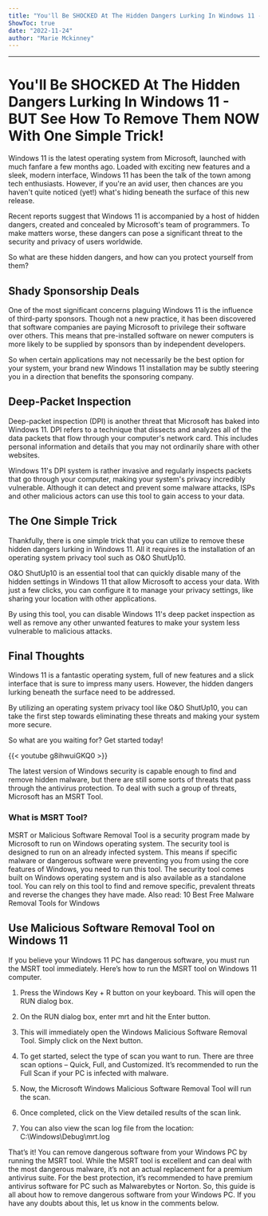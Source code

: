 ```yaml
---
title: "You'll Be SHOCKED At The Hidden Dangers Lurking In Windows 11 - BUT See How To Remove Them NOW With One Simple Trick!"
ShowToc: true 
date: "2022-11-24"
author: "Marie Mckinney"
---
```

*****
# You'll Be SHOCKED At The Hidden Dangers Lurking In Windows 11 - BUT See How To Remove Them NOW With One Simple Trick!

Windows 11 is the latest operating system from Microsoft, launched with much fanfare a few months ago. Loaded with exciting new features and a sleek, modern interface, Windows 11 has been the talk of the town among tech enthusiasts. However, if you're an avid user, then chances are you haven't quite noticed (yet!) what's hiding beneath the surface of this new release.

Recent reports suggest that Windows 11 is accompanied by a host of hidden dangers, created and concealed by Microsoft's team of programmers. To make matters worse, these dangers can pose a significant threat to the security and privacy of users worldwide.

So what are these hidden dangers, and how can you protect yourself from them?

## Shady Sponsorship Deals

One of the most significant concerns plaguing Windows 11 is the influence of third-party sponsors. Though not a new practice, it has been discovered that software companies are paying Microsoft to privilege their software over others. This means that pre-installed software on newer computers is more likely to be supplied by sponsors than by independent developers.

So when certain applications may not necessarily be the best option for your system, your brand new Windows 11 installation may be subtly steering you in a direction that benefits the sponsoring company.

## Deep-Packet Inspection

Deep-packet inspection (DPI) is another threat that Microsoft has baked into Windows 11. DPI refers to a technique that dissects and analyzes all of the data packets that flow through your computer's network card. This includes personal information and details that you may not ordinarily share with other websites.

Windows 11's DPI system is rather invasive and regularly inspects packets that go through your computer, making your system's privacy incredibly vulnerable. Although it can detect and prevent some malware attacks, ISPs and other malicious actors can use this tool to gain access to your data.

## The One Simple Trick

Thankfully, there is one simple trick that you can utilize to remove these hidden dangers lurking in Windows 11. All it requires is the installation of an operating system privacy tool such as O&O ShutUp10.

O&O ShutUp10 is an essential tool that can quickly disable many of the hidden settings in Windows 11 that allow Microsoft to access your data. With just a few clicks, you can configure it to manage your privacy settings, like sharing your location with other applications.

By using this tool, you can disable Windows 11's deep packet inspection as well as remove any other unwanted features to make your system less vulnerable to malicious attacks.

## Final Thoughts

Windows 11 is a fantastic operating system, full of new features and a slick interface that is sure to impress many users. However, the hidden dangers lurking beneath the surface need to be addressed.

By utilizing an operating system privacy tool like O&O ShutUp10, you can take the first step towards eliminating these threats and making your system more secure. 

So what are you waiting for? Get started today!

{{< youtube g8ihwuiGKQ0 >}} 



The latest version of Windows security is capable enough to find and remove hidden malware, but there are still some sorts of threats that pass through the antivirus protection. To deal with such a group of threats, Microsoft has an MSRT Tool.

 
### What is MSRT Tool?


MSRT or Malicious Software Removal Tool is a security program made by Microsoft to run on Windows operating system. The security tool is designed to run on an already infected system.
This means if specific malware or dangerous software were preventing you from using the core features of Windows, you need to run this tool.
The security tool comes built on Windows operating system and is also available as a standalone tool. You can rely on this tool to find and remove specific, prevalent threats and reverse the changes they have made.
Also read: 10 Best Free Malware Removal Tools for Windows

 
## Use Malicious Software Removal Tool on Windows 11


If you believe your Windows 11 PC has dangerous software, you must run the MSRT tool immediately. Here’s how to run the MSRT tool on Windows 11 computer.
1. Press the Windows Key + R button on your keyboard. This will open the RUN dialog box.

2. On the RUN dialog box, enter mrt and hit the Enter button.

3. This will immediately open the Windows Malicious Software Removal Tool. Simply click on the Next button.

4. To get started, select the type of scan you want to run. There are three scan options – Quick, Full, and Customized. It’s recommended to run the Full Scan if your PC is infected with malware.

5. Now, the Microsoft Windows Malicious Software Removal Tool will run the scan.

6. Once completed, click on the View detailed results of the scan link.

7. You can also view the scan log file from the location: C:\Windows\Debug\mrt.log

That’s it! You can remove dangerous software from your Windows PC by running the MSRT tool.
While the MSRT tool is excellent and can deal with the most dangerous malware, it’s not an actual replacement for a premium antivirus suite. For the best protection, it’s recommended to have premium antivirus software for PC such as Malwarebytes or Norton. So, this guide is all about how to remove dangerous software from your Windows PC. If you have any doubts about this, let us know in the comments below.





